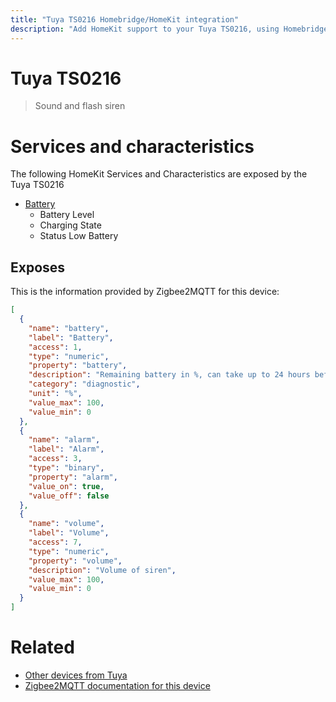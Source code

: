 ```yaml
---
title: "Tuya TS0216 Homebridge/HomeKit integration"
description: "Add HomeKit support to your Tuya TS0216, using Homebridge, Zigbee2MQTT and homebridge-z2m."
---
```

<!---
This file has been GENERATED using src/docgen/docgen.ts
DO NOT EDIT THIS FILE MANUALLY!
-->
# Tuya TS0216
> Sound and flash siren


# Services and characteristics
The following HomeKit Services and Characteristics are exposed by
the Tuya TS0216

* [Battery](../../battery.md)
  * Battery Level
  * Charging State
  * Status Low Battery



## Exposes

This is the information provided by Zigbee2MQTT for this device:

```json
[
  {
    "name": "battery",
    "label": "Battery",
    "access": 1,
    "type": "numeric",
    "property": "battery",
    "description": "Remaining battery in %, can take up to 24 hours before reported",
    "category": "diagnostic",
    "unit": "%",
    "value_max": 100,
    "value_min": 0
  },
  {
    "name": "alarm",
    "label": "Alarm",
    "access": 3,
    "type": "binary",
    "property": "alarm",
    "value_on": true,
    "value_off": false
  },
  {
    "name": "volume",
    "label": "Volume",
    "access": 7,
    "type": "numeric",
    "property": "volume",
    "description": "Volume of siren",
    "value_max": 100,
    "value_min": 0
  }
]
```

# Related
* [Other devices from Tuya](../index.md#tuya)
* [Zigbee2MQTT documentation for this device](https://www.zigbee2mqtt.io/devices/TS0216.html)